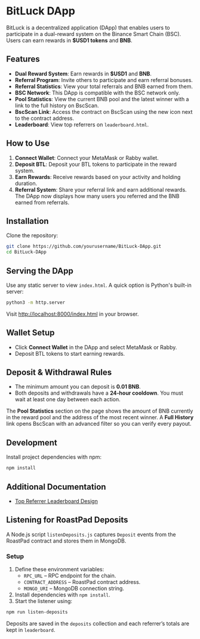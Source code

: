 # BitLuck DApp

BitLuck is a decentralized application (DApp) that enables users to participate in a dual-reward system on the Binance Smart Chain (BSC). Users can earn rewards in **$USD1 tokens** and **BNB**.

## Features
- **Dual Reward System**: Earn rewards in **$USD1** and **BNB**.
- **Referral Program**: Invite others to participate and earn referral bonuses.
- **Referral Statistics**: View your total referrals and BNB earned from them.
- **BSC Network**: This DApp is compatible with the BSC network only.
- **Pool Statistics**: View the current BNB pool and the latest winner with a link to the full history on BscScan.
- **BscScan Link**: Access the contract on BscScan using the new icon next to the contract address.
- **Leaderboard**: View top referrers on `leaderboard.html`.


## How to Use
1. **Connect Wallet**: Connect your MetaMask or Rabby wallet.
2. **Deposit BTL**: Deposit your BTL tokens to participate in the reward system.
3. **Earn Rewards**: Receive rewards based on your activity and holding duration.
4. **Referral System**: Share your referral link and earn additional rewards. The DApp now displays how many users you referred and the BNB earned from referrals.

## Installation
Clone the repository:

```bash
git clone https://github.com/yourusername/BitLuck-DApp.git
cd BitLuck-DApp
```

## Serving the DApp
Use any static server to view `index.html`. A quick option is Python's built-in server:

```bash
python3 -m http.server
```

Visit [http://localhost:8000/index.html](http://localhost:8000/index.html) in your browser.

## Wallet Setup
- Click **Connect Wallet** in the DApp and select MetaMask or Rabby.
- Deposit BTL tokens to start earning rewards.

## Deposit & Withdrawal Rules
- The minimum amount you can deposit is **0.01 BNB**.
- Both deposits and withdrawals have a **24‑hour cooldown**. You must wait at
  least one day between each action.

The **Pool Statistics** section on the page shows the amount of BNB currently in the reward pool and the address of the most recent winner. A **Full History** link opens BscScan with an advanced filter so you can verify every payout.

## Development
Install project dependencies with npm:

```bash
npm install
```

## Additional Documentation
- [Top Referrer Leaderboard Design](docs/top_referrer_design.md)

## Listening for RoastPad Deposits
A Node.js script `listenDeposits.js` captures `Deposit` events from the RoastPad contract and stores them in MongoDB.

### Setup
1. Define these environment variables:
   - `RPC_URL` – RPC endpoint for the chain.
   - `CONTRACT_ADDRESS` – RoastPad contract address.
   - `MONGO_URI` – MongoDB connection string.
2. Install dependencies with `npm install`.
3. Start the listener using:

```bash
npm run listen-deposits
```

Deposits are saved in the `deposits` collection and each referrer’s totals are kept in `leaderboard`.
